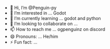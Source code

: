 - 👋 Hi, I’m @Penguin-py
- 👀 I’m interested in ... Godot
- 🌱 I’m currently learning ... godot and python
- 💞️ I’m looking to collaborate on ...
- 📫 How to reach me ... ogpenguinz on discord
- 😄 Pronouns: ... He/him
- ⚡ Fun fact: ...

<!---
Penguin-py/Penguin-py is a ✨ special ✨ repository because its `README.md` (this file) appears on your GitHub profile.
You can click the Preview link to take a look at your changes.
--->
